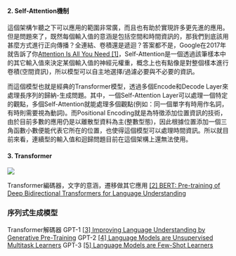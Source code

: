 

#### 2. Self-Attention機制
這個架構乍聽之下可以應用的範圍非常廣，而且也有助於實現許多更先進的應用。但是問題來了，既然每個輸入值的意涵是包括空間和時間資訊的，那我們到底該用甚麼方式進行正向傳播？全連結、卷積還是遞迴？答案都不是，Google在2017年就告訴了你[Attention Is All You Need [1]](https://arxiv.org/abs/1706.03762)，Self-Attention是一個透過該筆樣本中的其它輸入值來決定某個輸入值的神經元權重，概念上也有點像是對整個樣本進行卷積(空間資訊)，所以模型可以自主地選擇/過濾必要與不必要的資訊。

而這個模型也就是經典的Transformer模型，透過多個Encode和Decode Layer來處理長序列的歸納-生成問題。其中，一個Self-Attention Layer可以處理一個特定的觀點，多個Self-Attention就能處理多個觀點(例如：同一個單字有時用作名詞，有時則需要視為動詞)。而Positional Encoding就是為特徵添加位置資訊的技術，由於目前多數的應用仍是以離散型資料為主(整數型態)，因此根據位置添加一個三角函數小數便能代表它所在的位置，也使得這個模型可以處理時間資訊。所以就目前來看，連續型的輸入值和迴歸問題目前在這個架構上還無法使用。

#### 3. Transformer
![](https://i.imgur.com/z9HNI3Q.png)

Transformer編碼器，文字的意涵，遷移做其它應用
[[2] BERT: Pre-training of Deep Bidirectional Transformers for Language Understanding](https://arxiv.org/abs/1810.04805)

### 序列式生成模型
Transformer解碼器
GPT-1
[[3] Improving Language Understanding
by Generative Pre-Training](https://cdn.openai.com/research-covers/language-unsupervised/language_understanding_paper.pdf)
GPT-2
[[4] Language Models are Unsupervised Multitask Learners](https://cdn.openai.com/better-language-models/language_models_are_unsupervised_multitask_learners.pdf)
GPT-3
[[5] Language Models are Few-Shot Learners
](https://arxiv.org/pdf/2005.14165.pdf)
